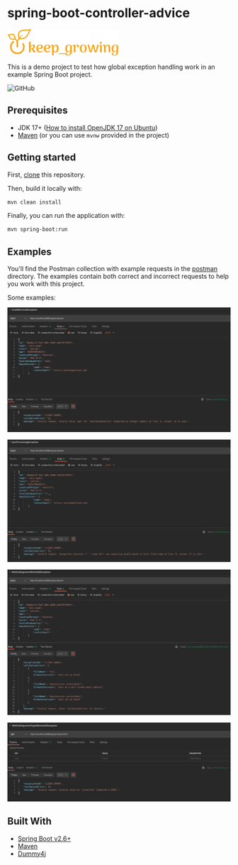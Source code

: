 # spring-boot-controller-advice

[![keep_growing logo](readme-images/logo_250x60.png)](https://keepgrowing.in/)

This is a demo project to test how global exception handling work in an example Spring Boot project.

![GitHub](https://img.shields.io/github/license/little-pinecone/spring-boot-controller-advice)

## Prerequisites

* JDK 17+ ([How to install OpenJDK 17 on Ubuntu](https://keepgrowing.in/java/how-to-install-openjdk-17-on-ubuntu/))
* [Maven](https://maven.apache.org/) (or you can use `mvnw` provided in the project)

## Getting started

First, [clone](https://docs.github.com/en/github/creating-cloning-and-archiving-repositories/cloning-a-repository-from-github/cloning-a-repository)
this repository.

Then, build it locally with:

```bash
mvn clean install
```

Finally, you can run the application with:

```bash
mvn spring-boot:run
```

## Examples

You'll find the Postman collection with example requests in the [postman](https://github.com/little-pinecone/spring-boot-controller-advice/tree/master/postman) directory. 
The examples contain both correct and incorrect requests to help you work with this project.

Some examples:

![invalid format](readme-images/invalid-format-exception-postman.png)

![json processing](readme-images/json-processing-exception-postman.png)

![method argument not valid](readme-images/method-argument-not-valid-postman.png)

![method argument type mismatch](readme-images/method-argument-type-mismatch-postman.png)

## Built With

* [Spring Boot v2.6+](https://spring.io/projects/spring-boot)
* [Maven](https://maven.apache.org/)
* [Dummy4j](https://daniel-frak.github.io/dummy4j/)